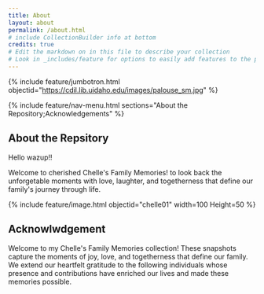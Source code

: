 ```yaml
---
title: About
layout: about
permalink: /about.html
# include CollectionBuilder info at bottom
credits: true
# Edit the markdown on in this file to describe your collection
# Look in _includes/feature for options to easily add features to the page
---
```


{% include feature/jumbotron.html objectid="https://cdil.lib.uidaho.edu/images/palouse_sm.jpg" %}

{% include feature/nav-menu.html sections="About the Repository;Acknowledgements" %}

## About the Repsitory

Hello wazup!!

Welcome to cherished Chelle's Family Memories! to look back the unforgetable moments with love, laughter, and togetherness that define our family's journey through life.  

{% include feature/image.html objectid="chelle01" width=100 Height=50 %}

## Acknowlwdgement
Welcome to my Chelle's Family Memories collection! These snapshots capture the moments of joy, love, and togetherness that define our family. We extend our heartfelt gratitude to the following individuals whose presence and contributions have enriched our lives and made these memories possible.
